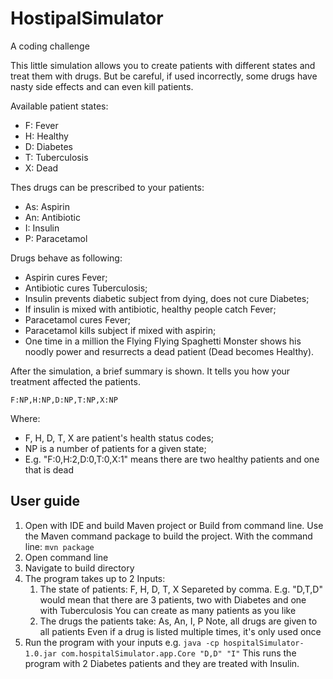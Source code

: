# HostipalSimulator

A coding challenge

This little simulation allows you to create patients with different states and treat them with drugs. But be careful, if used incorrectly, some drugs have nasty side effects and can even kill patients.

Available patient states:

- F: Fever
- H: Healthy
- D: Diabetes
- T: Tuberculosis
- X: Dead

Thes drugs can be prescribed to your patients:

- As: Aspirin
- An: Antibiotic
- I: Insulin
- P: Paracetamol

Drugs behave as following: 

- Aspirin cures Fever;
- Antibiotic cures Tuberculosis;
- Insulin prevents diabetic subject from dying, does not cure Diabetes;
- If insulin is mixed with antibiotic, healthy people catch Fever;
- Paracetamol cures Fever;
- Paracetamol kills subject if mixed with aspirin;
- One time in a million the Flying Flying Spaghetti Monster shows his noodly power and resurrects a dead patient (Dead becomes Healthy).

After the simulation, a brief summary is shown. It tells you how your treatment affected the patients. 

```F:NP,H:NP,D:NP,T:NP,X:NP```

Where:

- F, H, D, T, X are patient's health status codes;
- NP is a number of patients for a given state;
- E.g. "F:0,H:2,D:0,T:0,X:1" means there are two healthy patients and one that is dead

## User guide

1. Open with IDE and build Maven project or Build from command line.
Use the Maven command package to build the project. 
With the command line: ```mvn package```
2. Open command line 
3. Navigate to build directory
4. The program takes up to 2 Inputs:
   1. The state of patients: F, H, D, T, X 
   Separeted by comma. E.g. "D,T,D" would mean that there are 3 patients, two with Diabetes and one with Tuberculosis
   You can create as many patients as you like
   2. The drugs the patients take: As, An, I, P Note, all drugs are given to all patients
   Even if a drug is listed multiple times, it's only used once
5. Run the program with your inputs e.g. ``` java -cp hospitalSimulator-1.0.jar com.hospitalSimulator.app.Core "D,D" "I" ```
This runs the program with 2 Diabetes patients and they are treated with Insulin. 
   


